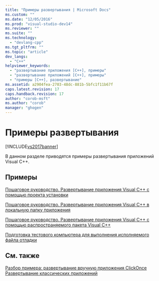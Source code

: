 ```yaml
---
title: "Примеры развертывания | Microsoft Docs"
ms.custom: ""
ms.date: "12/05/2016"
ms.prod: "visual-studio-dev14"
ms.reviewer: ""
ms.suite: ""
ms.technology: 
  - "devlang-cpp"
ms.tgt_pltfrm: ""
ms.topic: "article"
dev_langs: 
  - "C++"
helpviewer_keywords: 
  - "развертывание приложения [C++], примеры"
  - "развертывание приложений [C++], примеры"
  - "примеры [C++], развертывание"
ms.assetid: a2904fea-2703-48dc-881b-5bfc1f11b67f
caps.latest.revision: 17
caps.handback.revision: 17
author: "corob-msft"
ms.author: "corob"
manager: "ghogen"
---
```

# Примеры развертывания
[!INCLUDE[vs2017banner](../assembler/inline/includes/vs2017banner.md)]

В данном разделе приводятся примеры развертывания приложений Visual C\+\+.  
  
## Примеры  
 [Пошаговое руководство. Развертывание приложения Visual C\+\+ с помощью проекта установки](../ide/walkthrough-deploying-a-visual-cpp-application-by-using-a-setup-project.md)  
  
 [Пошаговое руководство. Развертывание приложения Visual C\+\+ в локальную папку приложения](../Topic/Walkthrough:%20Deploying%20a%20Visual%20C++%20Application%20to%20an%20Application-local%20Folder.md)  
  
 [Пошаговое руководство. Развертывание приложения Visual C\+\+ с помощью распространяемого пакета Visual C\+\+](../Topic/Walkthrough:%20Deploying%20a%20Visual%20C++%20Application%20By%20Using%20the%20Visual%20C++%20Redistributable%20Package.md)  
  
 [Подготовка тестового компьютера для выполнения исполняемого файла отладки](../Topic/Preparing%20a%20Test%20Machine%20To%20Run%20a%20Debug%20Executable.md)  
  
## См. также  
 [Разбор примера: развертывание вручную приложения ClickOnce](../Topic/Walkthrough:%20Manually%20Deploying%20a%20ClickOnce%20Application.md)   
 [Развертывание классических приложений](../Topic/Deploying%20Native%20Desktop%20Applications%20\(Visual%20C++\).md)